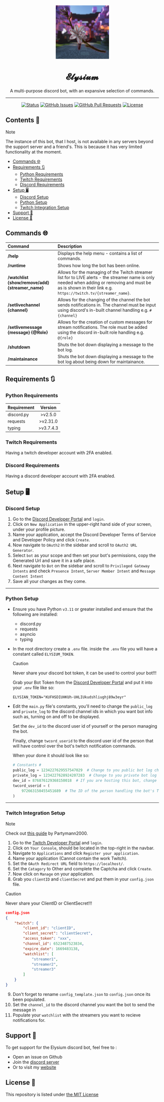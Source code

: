 <p align="center"><a href="https://CypherO2.github.io/work/#/ElysiumBot"><img class="logoimg" src="https://github.com/CypherO2/Elysium_DiscordBot/blob/main/assets/ElysiumBotIcon.png?raw=true" width="175" height="175" href="https://ritabot.org/"></a></p>
<h1 align="center">𝓔𝓵𝔂𝓼𝓲𝓾𝓶</h1>
<p align="center">A multi-purpose discord bot, with an expansive selection of commands.</p>

------

<div align="center">

[![Status](https://img.shields.io/badge/status-active-success.svg)]()
[![GitHub Issues](https://img.shields.io/github/issues/CypherO2/Elysium_DiscordBot.svg)](https://github.com/CypherO2/Elysium_DiscordBot/issues)
[![GitHub Pull Requests](https://img.shields.io/github/issues-pr/CypherO2/Elysium_DiscordBot.svg)](https://github.com/CypherO2/Elysium_DiscordBot/pulls)
[![License](https://img.shields.io/badge/license-MIT-blue.svg)](/LICENSE)

</div>

<h2>Contents 📃</h2>

> [!Note]
> The instance of this bot, that I host, is not available in any servers beyond the support server and a friend's. This is because it has very limited functionality at the moment.

- [Commands 🌐](#commands-)
- [Requirements 🔃](#requirements-)
  - [Python Requirements](#python-requirements)
  - [Twitch Requirements](#twitch-requirements)
  - [Discord Requirements](#discord-requirements)
- [Setup 🖥️](#setup-️)
  - [Discord Setup](#discord-setup)
  - [Python Setup](#python-setup)
  - [Twitch Integration Setup](#twitch-integration-setup)
- [Support 🤝](#support-)
- [License 🪪](#license-)

## Commands 🌐

|Command|Description|
|:------|:---------|
|**/help**|Displays the help menu - contains a list of commands. |
|**/runtime**|Shows how long the bot has been online. |
|**/watchlist {show/remove/add} {streamer_name}**| Allows for the managing of the Twitch streamer list for to LIVE alerts - the streamer name is only needed when adding or removing and must be as is shown in their link e.g. `https://twitch.tv/{streamer_name}`. |
|**/setlivechannel {channel}**| Allows for the changing of the channel the bot sends notifications in. The channel must be input using discord's in-built channel handling e.g. `#{channel}` |
|**/setlivemessage {message} {@Role}**| Allows for the creation of custom messages for stream notifications. The role must be added using the discord in-built role handling e.g. `@{role}` |
|**/shutdown**| Shuts the bot down displaying a message to the bot log. |
|**/maintainance**| Shuts the bot down displaying a message to the bot log about being down for maintainance. |

## Requirements 🔃

### Python Requirements
|Requirement|Version|
|:----------|:-----:|
| discord.py | >v2.5.0 |
| requests | >v2.31.0|
| typing | >v3.7.4.3 |

### Twitch Requirements
Having a twitch developer account with 2FA enabled.

### Discord Requirements
Having a discord developer account with 2FA enabled.

## Setup 🖥️

### Discord Setup

1) Go to the [Discord Developer Portal](https://discord.com/developers) and `login`.
2) Click on `New Application` in the upper-right hand side of your screen, under your profile picture.
3) Name your application, accept the Discord Developer Terms of Service and Developer Policy and click `Create`.
4) Now navigate to `OAuth2` in the sidebar and scroll to `OAuth2 URL Generator`.
5) Select `bot` as your scope and then set your bot's permissions, copy the Generated Url and save it in a safe place.
6) Next navigate to `Bot` on the sidebar and scroll to `Privileged Gateway Intents` and check `Presence Intent`, `Server Member Intent` and `Message Content Intent`
7) Save all your changes as they come.

------
### Python Setup

- Ensure you have Python `v3.11` or greater installed and ensure that the following are installed:
  - discord.py
  - requests
  - asyncio
  - typing

- In the root directory create a `.env` file.
inside the `.env` file you will have a constant called `ELYSIUM_TOKEN`. 
  > [!CAUTION]
  > Never share your discord bot token, it can be used to control your bot!!!

  Grab your Bot Token from the [Discord Developer Portal](https://discord.com/developers) and put it into your `.env` file like so:
  ```.env
  ELYSIAN_TOKEN="KUFHSDIUHKUh-UHLIUkudshliughj89w3eyr"
  ```

- Edit the `main.py` file's constants, you'll need to change the `public_log` and `private_log` to the discord channel ids in which you want bot info such as, turning on and off to be displayed.

  Set the `dev_id` to the discord user id of yourself or the person managing the bot.

  Finally, change `twcord_userid` to the discord user id of the person that will have control over the bot's twitch notification commands.

  When your done it should look like so:
  ```py
  # Constants #
  public_log = 1234227629557547029  # Change to you public bot log channel ID
  private_log = 1234227628924207283  # Change to you private bot log channel ID
  dev_id = 876876129368150018  # If you are hosting this bot, change this to your Discord UserID
  twcord_userid = (
      972663150455451689  # The ID of the person handling the bot's Twitch notifications.
  )
  ```


------
### Twitch Integration Setup

> [!NOTE]
> Check out [this guide](https://github.com/Partymann2000/python-twtich-notification-system) by Partymann2000.

1) Go to the [Twitch Developer Portal](https://dev.twitch.tv/) and `login`.
2) Click on `Your Console`, should be located in the top-right in the navbar.
3) Navigate to `Applications` and click `Register your application`.
4) Name your application (Cannot contain the work Twitch).
5) Set the `OAuth Redirect URL` field to `https://localhost/`.
6) Set the `Catagory` to Other and complete the Captcha and click `Create`.
7) Now click on `Manage` on your application.
8) Grab you `clientID` and `clientSecret` and put them in your `config.json` file.

>[!CAUTION]
> Never share your ClientID or ClientSecret!!!

```json
config.json
{
    "twitch": {
        "client_id": "clientID", 
        "client_secret": "clientSecret",
        "access_token": "xxx",
        "channel_id": 6523487523834, 
        "expire_date": 1669483138,
        "watchlist": [
            "streamer1",
            "streamer2",
            "streamer3"
        ]
    }
}
```

9) Don't forget to rename `config_template.json` to `config.json` once its been populated.
10) Set the `channel_id` to the discord channel you want the bot to send the message in
11)  Populate your `watchlist` with the streamers you want to recieve notifications for.

## Support 🤝
To get support for the Elysium discord bot, feel free to :
- Open an issue on Github
- Join the [discord server]()
- Or to visit my [website](https://CypherO2.github.io/work/#/ElysiumBot) 


## License 🪪

This repository is listed under [the MIT License](/LICENSE)
